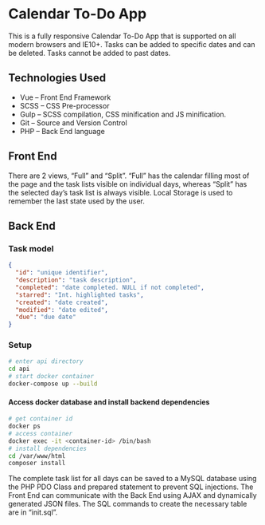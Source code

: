 # Calendar To-Do App

This is a fully responsive Calendar To-Do App that is supported on all modern browsers and IE10+. Tasks can be added to specific dates and can be deleted. Tasks cannot be added to past dates.

## Technologies Used

* Vue – Front End Framework
* SCSS – CSS Pre-processor
* Gulp – SCSS compilation, CSS minification and JS minification.
* Git – Source and Version Control
* PHP – Back End language

## Front End

There are 2 views, “Full” and “Split”. “Full” has the calendar filling most of the page and the task lists visible on individual days, whereas “Split” has the selected day’s task list is always visible. Local Storage is used to remember the last state used by the user.

## Back End

### Task model

```json
{
  "id": "unique identifier",
  "description": "task description",
  "completed": "date completed. NULL if not completed",
  "starred": "Int. highlighted tasks",
  "created": "date created",
  "modified": "date edited",
  "due": "due date"
}
```

### Setup

```sh
# enter api directory
cd api
# start docker container
docker-compose up --build
```

#### Access docker database and install backend dependencies
```sh
# get container id
docker ps
# access container
docker exec -it <container-id> /bin/bash
# install dependencies
cd /var/www/html
composer install
```

The complete task list for all days can be saved to a MySQL database using the PHP PDO Class and prepared statement to prevent SQL injections. The Front End can communicate with the Back End using AJAX and dynamically generated JSON files.
The SQL commands to create the necessary table are in “init.sql”.
